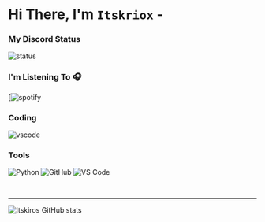 # Hi There, I'm `Itskriox` -

### My Discord Status
![status](https://api.statusbadges.me/badge/status/320532956412379136)

### I'm Listening To 🎧
[![spotify]([![spotify](https://api.statusbadges.me/badge/spotify/754454148757323917)](https://api.statusbadges.me/openspotify/754454148757323917))

### Coding
![vscode](https://api.statusbadges.me/badge/vscode/754454148757323917)


### Tools
![Python](http://img.shields.io/badge/-Python-3776AB?style=flat-square&logo=python&logoColor=ffffff)
![GitHub](https://img.shields.io/badge/-GitHub-181717?style=flat-square&logo=github)
![VS Code](http://img.shields.io/badge/-VS%20Code-007ACC?style=flat-square&logo=visual-studio-code&logoColor=ffffff)

<br/>

--- 


![Itskiros GitHub stats](https://github-readme-stats.vercel.app/api?username=itskirox&show_icons=true&theme=gruvbox&hide_border=True)
